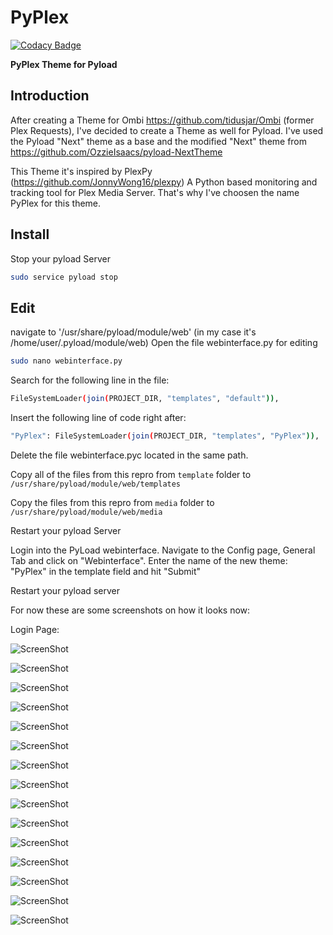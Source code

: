 PyPlex
=========

[![Codacy Badge](https://api.codacy.com/project/badge/Grade/b33743975ac9430aae4da10aa107c8a7)](https://www.codacy.com/app/xunil75/PyPlex?utm_source=github.com&utm_medium=referral&utm_content=xunil75/PyPlex&utm_campaign=badger)

**PyPlex Theme for Pyload**

Introduction
----
After creating a Theme for Ombi https://github.com/tidusjar/Ombi (former Plex Requests), I've decided to create a Theme as well for Pyload. I've used the Pyload "Next" theme as a base and the modified "Next" theme from https://github.com/OzzieIsaacs/pyload-NextTheme

This Theme it's inspired by PlexPy (https://github.com/JonnyWong16/plexpy) A Python based monitoring and tracking tool for Plex Media Server. That's why I've choosen the name PyPlex for this theme.

Install
----
Stop your pyload Server

```sh
sudo service pyload stop
```

Edit
----
navigate to '/usr/share/pyload/module/web' (in my case it's /home/user/.pyload/module/web)
Open the file webinterface.py for editing

```sh
sudo nano webinterface.py
```

Search for the following line in the file:

```sh
FileSystemLoader(join(PROJECT_DIR, "templates", "default")),
```

Insert the following line of code right after:

```sh
"PyPlex": FileSystemLoader(join(PROJECT_DIR, "templates", "PyPlex")),
```

Delete the file webinterface.pyc located in the same path.
 
Copy all of the files from this repro from `template` folder to `/usr/share/pyload/module/web/templates` 

Copy the files from this repro from `media` folder to `/usr/share/pyload/module/web/media`

Restart your pyload Server

Login into the PyLoad webinterface. Navigate to the Config page, General Tab and click on "Webinterface". Enter the name of the new theme: "PyPlex" in the template field and hit "Submit"

Restart your pyload server

For now these are some screenshots on how it looks now:

Login Page:

![ScreenShot](https://github.com/xunil75/PyPlex/blob/master/Screenshots/Login.jpg)

![ScreenShot](https://github.com/xunil75/PyPlex/blob/master/Screenshots/Screen%20Shot%202017-10-20%20at%2017.38.03.png)

![ScreenShot](https://github.com/xunil75/PyPlex/blob/master/Screenshots/Screen%20Shot%202017-10-20%20at%2017.38.27.png)

![ScreenShot](https://github.com/xunil75/PyPlex/blob/master/Screenshots/Screen%20Shot%202017-10-20%20at%2017.38.37.png)

![ScreenShot](https://github.com/xunil75/PyPlex/blob/master/Screenshots/Screen%20Shot%202017-10-20%20at%2017.38.44.png)

![ScreenShot](https://github.com/xunil75/PyPlex/blob/master/Screenshots/Screen%20Shot%202017-10-20%20at%2017.38.53.png)

![ScreenShot](https://github.com/xunil75/PyPlex/blob/master/Screenshots/Screen%20Shot%202017-10-20%20at%2017.39.02.png)

![ScreenShot](https://github.com/xunil75/PyPlex/blob/master/Screenshots/Screen%20Shot%202017-10-20%20at%2017.39.08.png)

![ScreenShot](https://github.com/xunil75/PyPlex/blob/master/Screenshots/Screen%20Shot%202017-10-20%20at%2017.39.15.png)

![ScreenShot](https://github.com/xunil75/PyPlex/blob/master/Screenshots/Screen%20Shot%202017-10-20%20at%2017.39.22.png)

![ScreenShot](https://github.com/xunil75/PyPlex/blob/master/Screenshots/Screen%20Shot%202017-10-20%20at%2017.39.32.png)

![ScreenShot](https://github.com/xunil75/PyPlex/blob/master/Screenshots/Screen%20Shot%202017-10-20%20at%2017.39.51.png)

![ScreenShot](https://github.com/xunil75/PyPlex/blob/master/Screenshots/Screen%20Shot%202017-10-20%20at%2017.40.04.png)

![ScreenShot](https://github.com/xunil75/PyPlex/blob/master/Screenshots/Screen%20Shot%202017-10-20%20at%2017.40.38.png)

![ScreenShot](https://github.com/xunil75/PyPlex/blob/master/Screenshots/Screen%20Shot%202017-10-20%20at%2017.41.13.png)


